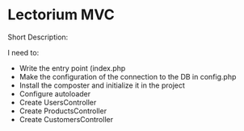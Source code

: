 # Lectorium MVC

Short Description:

I need to:
 - Write the entry point (index.php
 - Make the configuration of the connection to the DB in config.php
 - Install the composter and initialize it in the project
 - Configure autoloader
 - Create UsersController
 - Create ProductsController
 - Create CustomersController

